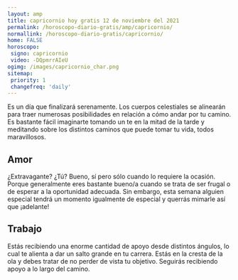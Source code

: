 ```yaml
---
layout: amp
title: capricornio hoy gratis 12 de noviembre del 2021 
permalink: /horoscopo-diario-gratis/amp/capricornio/
normallink: /horoscopo-diario-gratis/capricornio/
home: FALSE
horoscopo:
 signo: capricornio
 video: -DQpmrrAIeU
ogimg: /images/capricornio_char.png
sitemap:
 priority: 1
 changefreq: 'daily'
---
```



Es un día que finalizará serenamente. Los cuerpos celestiales se alinearán para traer numerosas posibilidades en relación a cómo andar por tu camino. Es bastante fácil imaginarte tomando un te en la mitad de la tarde y meditando sobre los distintos caminos que puede tomar tu vida, todos maravillosos.

## Amor

¿Extravagante? ¿Tú? Bueno, sí pero sólo cuando lo requiere la ocasión. Porque generalmente eres bastante bueno/a cuando se trata de ser frugal o de esperar a la oportunidad adecuada. Sin embargo, esta semana alguien especial tendrá un momento igualmente de especial y querrás mimarle así que ¡adelante!

## Trabajo

Estás recibiendo una enorme cantidad de apoyo desde distintos ángulos, lo cual te alienta a dar un salto grande en tu carrera. Estás en la cresta de la ola y debes tratar de no perder de vista tu objetivo. Seguirás recibiendo apoyo a lo largo del camino.
